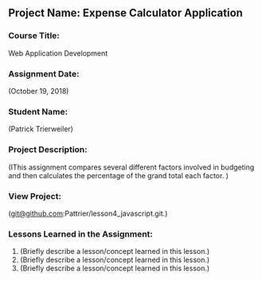 ## Project Name:  Expense Calculator Application

### Course Title:
Web Application Development

### Assignment Date:  
(October 19, 2018)

### Student Name:  
(Patrick Trierweiler)

### Project Description:
(IThis assignment compares several different factors involved in budgeting and then calculates the percentage of the grand total each factor. )

### View Project:
(git@github.com:Pattrier/lesson4_javascript.git.)

### Lessons Learned in the Assignment:
1. (Briefly describe a lesson/concept learned in this lesson.)
2. (Briefly describe a lesson/concept learned in this lesson.)
3. (Briefly describe a lesson/concept learned in this lesson.)



